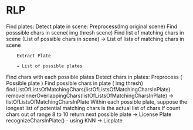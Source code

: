 # RLP


Find plates:
 	Detect plate in scene:
		Preprocess(Img original scene)
		Find posssible chars in scene( img thresh scene)
		Find list of matching chars in scene (List of possible chars in scene)
		→ List of lists of matching chars in scene
		
		Extract Plate
	
		→ List of possible plates
Find chars with each possible plates
	Detect chars in plates:
		Preprocess ( Possible plate )
		Find possible chars in plate ( img thresh)
		findListOfListsOfMatchingChars(listOfListsOfMatchingCharsInPlate)
		removeInnerOverlappingChars(listOfListsOfMatchingCharsInPlate)
		→ listOfListsOfMatchingCharsInPlate
		Within each possible plate, suppose the longest list of potential matching chars is the 			actual list of chars
		If count chars out of range 8 to 10  return next possible plate
		→ License Plate
		recognizeCharsInPlate() - using KNN
→ Licplate
